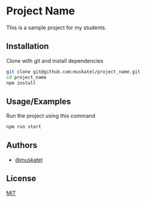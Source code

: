 
# Project Name

This is a sample project for my students.


## Installation

Clone with git and install dependencies

```bash
git clone git@github.com:muskatel/project_name.git
cd project_name 
npm install
```
    
## Usage/Examples

Run the project using this command

```bash
npm run start
```


## Authors

- [@muskatel](https://www.github.com/muskatel)


## License

[MIT](https://choosealicense.com/licenses/mit/)

